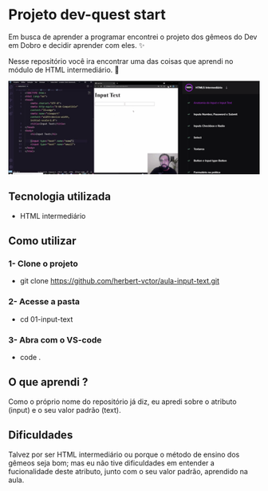 # Projeto dev-quest start
Em busca de aprender a programar encontrei o projeto dos gêmeos do Dev em Dobro e decidir aprender com eles. ✨

Nesse repositório você ira encontrar uma das coisas que aprendi no módulo de HTML intermediário. 🚀

[<img src="./aula-input-text.gif" alt="gif da aula sobre o input text do módulo intermediário de HTML">](https://www.youtube.com/@DevemDobro)

## Tecnologia utilizada
- HTML intermediário

## Como utilizar
### 1- Clone o projeto
- git clone <https://github.com/herbert-vctor/aula-input-text.git>

### 2- Acesse a pasta
- cd 01-input-text

### 3- Abra com o VS-code
- code .

## O que aprendi ?
Como o próprio nome do repositório já diz, eu apredi sobre o atributo (input) e o seu valor padrão (text).

## Dificuldades 
Talvez por ser HTML intermediário ou porque o método de ensino dos gêmeos seja bom; mas eu não tive dificuldades em entender a fucionalidade deste atributo, junto com o seu valor padrão, aprendido na aula.
